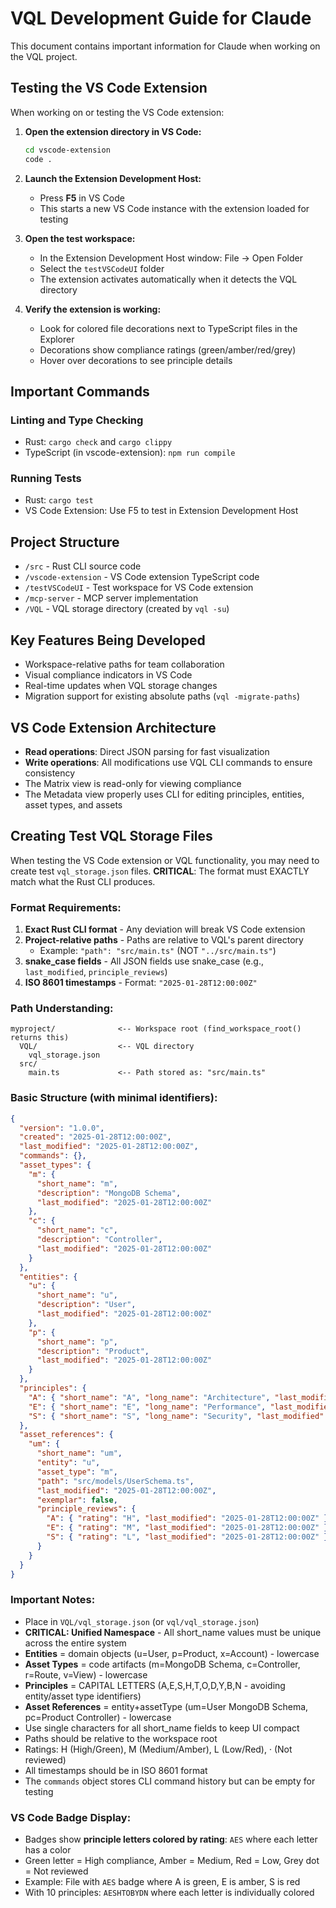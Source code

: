 # VQL Development Guide for Claude

This document contains important information for Claude when working on the VQL project.

## Testing the VS Code Extension

When working on or testing the VS Code extension:

1. **Open the extension directory in VS Code:**
   ```bash
   cd vscode-extension
   code .
   ```

2. **Launch the Extension Development Host:**
   - Press **F5** in VS Code
   - This starts a new VS Code instance with the extension loaded for testing

3. **Open the test workspace:**
   - In the Extension Development Host window: File → Open Folder
   - Select the `testVSCodeUI` folder
   - The extension activates automatically when it detects the VQL directory

4. **Verify the extension is working:**
   - Look for colored file decorations next to TypeScript files in the Explorer
   - Decorations show compliance ratings (green/amber/red/grey)
   - Hover over decorations to see principle details

## Important Commands

### Linting and Type Checking
- Rust: `cargo check` and `cargo clippy`
- TypeScript (in vscode-extension): `npm run compile`

### Running Tests
- Rust: `cargo test`
- VS Code Extension: Use F5 to test in Extension Development Host

## Project Structure
- `/src` - Rust CLI source code
- `/vscode-extension` - VS Code extension TypeScript code
- `/testVSCodeUI` - Test workspace for VS Code extension
- `/mcp-server` - MCP server implementation
- `/VQL` - VQL storage directory (created by `vql -su`)

## Key Features Being Developed
- Workspace-relative paths for team collaboration
- Visual compliance indicators in VS Code
- Real-time updates when VQL storage changes
- Migration support for existing absolute paths (`vql -migrate-paths`)

## VS Code Extension Architecture
- **Read operations**: Direct JSON parsing for fast visualization
- **Write operations**: All modifications use VQL CLI commands to ensure consistency
- The Matrix view is read-only for viewing compliance
- The Metadata view properly uses CLI for editing principles, entities, asset types, and assets

## Creating Test VQL Storage Files

When testing the VS Code extension or VQL functionality, you may need to create test `vql_storage.json` files. **CRITICAL**: The format must EXACTLY match what the Rust CLI produces.

### Format Requirements:
1. **Exact Rust CLI format** - Any deviation will break VS Code extension
2. **Project-relative paths** - Paths are relative to VQL's parent directory
   - Example: `"path": "src/main.ts"` (NOT `"../src/main.ts"`)
3. **snake_case fields** - All JSON fields use snake_case (e.g., `last_modified`, `principle_reviews`)
4. **ISO 8601 timestamps** - Format: `"2025-01-28T12:00:00Z"`

### Path Understanding:
```
myproject/              <-- Workspace root (find_workspace_root() returns this)
  VQL/                  <-- VQL directory
    vql_storage.json    
  src/                  
    main.ts             <-- Path stored as: "src/main.ts"
```

### Basic Structure (with minimal identifiers):
```json
{
  "version": "1.0.0",
  "created": "2025-01-28T12:00:00Z",
  "last_modified": "2025-01-28T12:00:00Z",
  "commands": {},
  "asset_types": {
    "m": {
      "short_name": "m",
      "description": "MongoDB Schema",
      "last_modified": "2025-01-28T12:00:00Z"
    },
    "c": {
      "short_name": "c",
      "description": "Controller",
      "last_modified": "2025-01-28T12:00:00Z"
    }
  },
  "entities": {
    "u": {
      "short_name": "u",
      "description": "User",
      "last_modified": "2025-01-28T12:00:00Z"
    },
    "p": {
      "short_name": "p",
      "description": "Product",
      "last_modified": "2025-01-28T12:00:00Z"
    }
  },
  "principles": {
    "A": { "short_name": "A", "long_name": "Architecture", "last_modified": "2025-01-28T12:00:00Z" },
    "E": { "short_name": "E", "long_name": "Performance", "last_modified": "2025-01-28T12:00:00Z" },
    "S": { "short_name": "S", "long_name": "Security", "last_modified": "2025-01-28T12:00:00Z" }
  },
  "asset_references": {
    "um": {
      "short_name": "um",
      "entity": "u",
      "asset_type": "m",
      "path": "src/models/UserSchema.ts",
      "last_modified": "2025-01-28T12:00:00Z",
      "exemplar": false,
      "principle_reviews": {
        "A": { "rating": "H", "last_modified": "2025-01-28T12:00:00Z" },
        "E": { "rating": "M", "last_modified": "2025-01-28T12:00:00Z" },
        "S": { "rating": "L", "last_modified": "2025-01-28T12:00:00Z" }
      }
    }
  }
}
```

### Important Notes:
- Place in `VQL/vql_storage.json` (or `vql/vql_storage.json`)
- **CRITICAL: Unified Namespace** - All short_name values must be unique across the entire system
- **Entities** = domain objects (u=User, p=Product, x=Account) - lowercase
- **Asset Types** = code artifacts (m=MongoDB Schema, c=Controller, r=Route, v=View) - lowercase
- **Principles** = CAPITAL LETTERS (A,E,S,H,T,O,D,Y,B,N - avoiding entity/asset type identifiers)
- **Asset References** = entity+assetType (um=User MongoDB Schema, pc=Product Controller) - lowercase
- Use single characters for all short_name fields to keep UI compact
- Paths should be relative to the workspace root
- Ratings: H (High/Green), M (Medium/Amber), L (Low/Red), · (Not reviewed)
- All timestamps should be in ISO 8601 format
- The `commands` object stores CLI command history but can be empty for testing

### VS Code Badge Display:
- Badges show **principle letters colored by rating**: `AES` where each letter has a color
- Green letter = High compliance, Amber = Medium, Red = Low, Grey dot = Not reviewed
- Example: File with `AES` badge where A is green, E is amber, S is red
- With 10 principles: `AESHTOBYDN` where each letter is individually colored